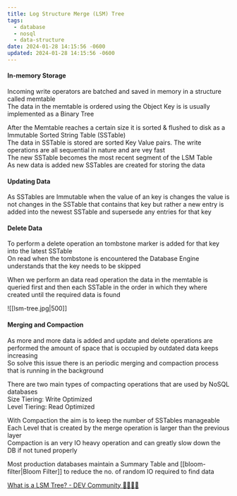 ```yaml
---
title: Log Structure Merge (LSM) Tree
tags:
  - database
  - nosql
  - data-structure
date: 2024-01-28 14:15:56 -0600
updated: 2024-01-28 14:15:56 -0600
---
```


#### In-memory Storage
Incoming write operators are batched and saved in memory in a structure called memtable  
The data in the memtable is ordered using the Object Key is is usually implemented as a Binary Tree

After the Memtable reaches a certain size it is sorted & flushed to disk as a Immutable Sorted String Table (SSTable)  
The data in SSTable is stored are sorted Key Value pairs. The write operations are all sequential in nature and are vey fast  
The new SSTable becomes the most recent segment of the LSM Table  
As new data is added new SSTables are created for storing the data

#### Updating Data
As SSTables are Immutable when the value of an key is changes the value is not changes in the SSTable that contains that key but rather a new entry is added into the newest  SSTable and supersede any entries for that key

#### Delete Data
To perform a delete operation an tombstone marker is added for that key into the latest SSTable  
On read when the tombstone is encountered the Database Engine understands that the key needs to be skipped

When we perform an data read operation the data in the memtable is queried first and then each SSTable in the order in which they where created until the required data is found

![[lsm-tree.jpg|500]]

#### Merging and Compaction
As more and more data is added and update and delete operations are performed the amount of space that is occupied by outdated data keeps increasing  
So solve this issue there is an periodic merging and compaction process that is running in the background

There are two main types of compacting operations that are used by NoSQL databases  
Size Tiering: Write Optimized  
Level Tiering: Read Optimized

With Compaction the aim is to keep the number of SSTables manageable  
Each Level that is created by the merge operation is larger than the previous layer  
Compaction is an very IO heavy operation and can greatly slow down the DB if not tuned properly

Most production databases maintain a Summary Table and [[bloom-filter|Bloom Filter]] to reduce the no. of random IO required to find data

[What is a LSM Tree? - DEV Community 👩‍💻👨‍💻](https://dev.to/creativcoder/what-is-a-lsm-tree-3d75)
